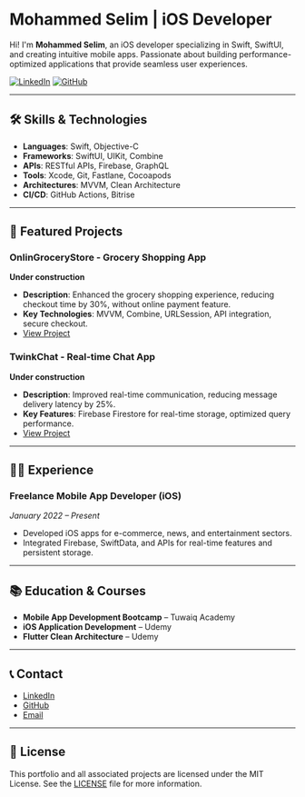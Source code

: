 # Mohammed Selim | iOS Developer


Hi! I'm **Mohammed Selim**, an iOS developer specializing in Swift, SwiftUI, and creating intuitive mobile apps. Passionate about building performance-optimized applications that provide seamless user experiences.

[![LinkedIn](https://img.shields.io/badge/LinkedIn-Connect-blue?style=for-the-badge&logo=linkedin)](https://www.linkedin.com/in/mohammed-selim-67bbb9243/)
[![GitHub](https://img.shields.io/badge/GitHub-Follow-black?style=for-the-badge&logo=github)](https://github.com/mo-selim-dev)

---

## 🛠 Skills & Technologies
- **Languages**: Swift, Objective-C
- **Frameworks**: SwiftUI, UIKit, Combine
- **APIs**: RESTful APIs, Firebase, GraphQL
- **Tools**: Xcode, Git, Fastlane, Cocoapods
- **Architectures**: MVVM, Clean Architecture
- **CI/CD**: GitHub Actions, Bitrise

---

## 📱 Featured Projects

### OnlinGroceryStore - Grocery Shopping App  
**Under construction**  
- **Description**: Enhanced the grocery shopping experience, reducing checkout time by 30%, without online payment feature.
- **Key Technologies**: MVVM, Combine, URLSession, API integration, secure checkout.
- [View Project](https://github.com/mo-selim-dev/OnlinGroceryStore)

### TwinkChat - Real-time Chat App  
**Under construction**  
- **Description**: Improved real-time communication, reducing message delivery latency by 25%.
- **Key Features**: Firebase Firestore for real-time storage, optimized query performance.
- [View Project](https://github.com/mo-selim-dev/TwinkChat)

---

## 👨‍💻 Experience
### Freelance Mobile App Developer (iOS)  
*January 2022 – Present*  
- Developed iOS apps for e-commerce, news, and entertainment sectors.
- Integrated Firebase, SwiftData, and APIs for real-time features and persistent storage.

---

## 📚 Education & Courses
- **Mobile App Development Bootcamp** – Tuwaiq Academy
- **iOS Application Development** – Udemy
- **Flutter Clean Architecture** – Udemy

---

## 📞 Contact
- [LinkedIn](https://www.linkedin.com/in/mohammed-selim-67bbb9243/)
- [GitHub](https://github.com/mo-selim-dev)
- [Email](mailto:mo.selim.dev@gmail.com)

---

## 📄 License
This portfolio and all associated projects are licensed under the MIT License. See the [LICENSE](./LICENSE) file for more information.
